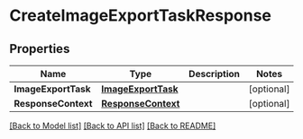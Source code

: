 # CreateImageExportTaskResponse

## Properties

Name | Type | Description | Notes
------------ | ------------- | ------------- | -------------
**ImageExportTask** | [**ImageExportTask**](ImageExportTask.md) |  | [optional] 
**ResponseContext** | [**ResponseContext**](ResponseContext.md) |  | [optional] 

[[Back to Model list]](../README.md#documentation-for-models) [[Back to API list]](../README.md#documentation-for-api-endpoints) [[Back to README]](../README.md)



